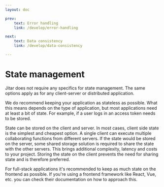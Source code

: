 ```yaml
---
layout: doc

prev:
    text: Error handling
    link: /develop/error-handling

next:
    text: Data consistency
    link: /develop/data-consistency

---
```


# State management
Jitar does not require any specifics for state management. The same options apply as for any client-server or distributed application.

We do recommend keeping your application as stateless as possible. What this means depends on the type of application, but most applications need at least a bit of state. For example, if a user logs in an access token needs to be stored.

State can be stored on the client and server. In most cases, client side state is the simplest and cheapest option. A single client can execute multiple collaborating functions from different servers. If the state would be stored on the server,  some shared storage solution is required to share the state with the other servers. This brings additional complexity, latency and costs to your project. Storing the state on the client prevents the need for sharing state and is therefore preferred.

For full-stack applications it's recommended to keep as much state on the frontend as possible. If you're using a frontend framework like React, Vue, etc. you can check their documentation on how to approach this.
